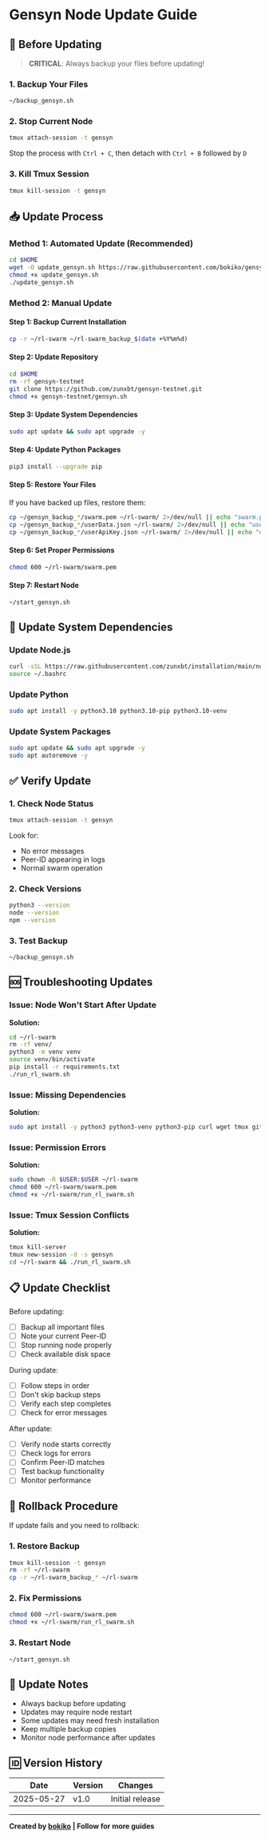 # Gensyn Node Update Guide

## 🔄 Before Updating

> **CRITICAL**: Always backup your files before updating!

### 1. Backup Your Files

```bash
~/backup_gensyn.sh
```

### 2. Stop Current Node

```bash
tmux attach-session -t gensyn
```

Stop the process with `Ctrl + C`, then detach with `Ctrl + B` followed by `D`

### 3. Kill Tmux Session

```bash
tmux kill-session -t gensyn
```

## 📥 Update Process

### Method 1: Automated Update (Recommended)

```bash
cd $HOME
wget -O update_gensyn.sh https://raw.githubusercontent.com/bokiko/gensyn-guide/main/update.sh
chmod +x update_gensyn.sh
./update_gensyn.sh
```

### Method 2: Manual Update

#### Step 1: Backup Current Installation

```bash
cp -r ~/rl-swarm ~/rl-swarm_backup_$(date +%Y%m%d)
```

#### Step 2: Update Repository

```bash
cd $HOME
rm -rf gensyn-testnet
git clone https://github.com/zunxbt/gensyn-testnet.git
chmod +x gensyn-testnet/gensyn.sh
```

#### Step 3: Update System Dependencies

```bash
sudo apt update && sudo apt upgrade -y
```

#### Step 4: Update Python Packages

```bash
pip3 install --upgrade pip
```

#### Step 5: Restore Your Files

If you have backed up files, restore them:

```bash
cp ~/gensyn_backup_*/swarm.pem ~/rl-swarm/ 2>/dev/null || echo "swarm.pem not found in backup"
cp ~/gensyn_backup_*/userData.json ~/rl-swarm/ 2>/dev/null || echo "userData.json not found"
cp ~/gensyn_backup_*/userApiKey.json ~/rl-swarm/ 2>/dev/null || echo "userApiKey.json not found"
```

#### Step 6: Set Proper Permissions

```bash
chmod 600 ~/rl-swarm/swarm.pem
```

#### Step 7: Restart Node

```bash
~/start_gensyn.sh
```

## 🔧 Update System Dependencies

### Update Node.js

```bash
curl -sSL https://raw.githubusercontent.com/zunxbt/installation/main/node.sh | bash
source ~/.bashrc
```

### Update Python

```bash
sudo apt install -y python3.10 python3.10-pip python3.10-venv
```

### Update System Packages

```bash
sudo apt update && sudo apt upgrade -y
sudo apt autoremove -y
```

## ✅ Verify Update

### 1. Check Node Status

```bash
tmux attach-session -t gensyn
```

Look for:
- No error messages
- Peer-ID appearing in logs
- Normal swarm operation

### 2. Check Versions

```bash
python3 --version
node --version
npm --version
```

### 3. Test Backup

```bash
~/backup_gensyn.sh
```

## 🆘 Troubleshooting Updates

### Issue: Node Won't Start After Update

**Solution:**
```bash
cd ~/rl-swarm
rm -rf venv/
python3 -m venv venv
source venv/bin/activate
pip install -r requirements.txt
./run_rl_swarm.sh
```

### Issue: Missing Dependencies

**Solution:**
```bash
sudo apt install -y python3 python3-venv python3-pip curl wget tmux git lsof nano unzip iproute2 build-essential
```

### Issue: Permission Errors

**Solution:**
```bash
sudo chown -R $USER:$USER ~/rl-swarm
chmod 600 ~/rl-swarm/swarm.pem
chmod +x ~/rl-swarm/run_rl_swarm.sh
```

### Issue: Tmux Session Conflicts

**Solution:**
```bash
tmux kill-server
tmux new-session -d -s gensyn
cd ~/rl-swarm && ./run_rl_swarm.sh
```

## 📋 Update Checklist

Before updating:
- [ ] Backup all important files
- [ ] Note your current Peer-ID
- [ ] Stop running node properly
- [ ] Check available disk space

During update:
- [ ] Follow steps in order
- [ ] Don't skip backup steps
- [ ] Verify each step completes
- [ ] Check for error messages

After update:
- [ ] Verify node starts correctly
- [ ] Check logs for errors
- [ ] Confirm Peer-ID matches
- [ ] Test backup functionality
- [ ] Monitor performance

## 🔄 Rollback Procedure

If update fails and you need to rollback:

### 1. Restore Backup

```bash
tmux kill-session -t gensyn
rm -rf ~/rl-swarm
cp -r ~/rl-swarm_backup_* ~/rl-swarm
```

### 2. Fix Permissions

```bash
chmod 600 ~/rl-swarm/swarm.pem
chmod +x ~/rl-swarm/run_rl_swarm.sh
```

### 3. Restart Node

```bash
~/start_gensyn.sh
```

## 📝 Update Notes

- Always backup before updating
- Updates may require node restart
- Some updates may need fresh installation
- Keep multiple backup copies
- Monitor node performance after updates

## 🆔 Version History

| Date | Version | Changes |
|------|---------|---------|
| 2025-05-27 | v1.0 | Initial release |

---

**Created by [bokiko](https://github.com/bokiko) | Follow for more guides**